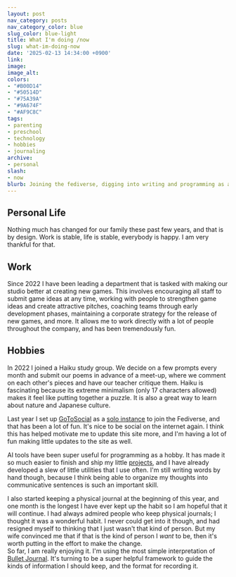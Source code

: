 ```yaml
---
layout: post
nav_category: posts
nav_category_color: blue
slug_color: blue-light
title: What I'm doing /now
slug: what-im-doing-now
date: '2025-02-13 14:34:00 +0900'
link:
image:
image_alt:
colors:
- "#B00D14"
- "#50514D"
- "#75A39A"
- "#9A674F"
- "#AF9C8C"
tags:
- parenting
- preschool
- technology
- hobbies
- journaling
archive:
- personal
slash:
- now
blurb: Joining the fediverse, digging into writing and programming as a hobby, and learning to keep a physical journal.
---
```


## Personal Life

Nothing much has changed for our family these past few years, and that is by design. Work is stable, life is stable, everybody is happy. I am very thankful for that.

## Work

Since 2022 I have been leading a department that is tasked with making our studio better at creating new games. This involves encouraging all staff to submit game ideas at any time, working with people to strengthen game ideas and create attractive pitches, coaching teams through early development phases, maintaining a corporate strategy for the release of new games, and more. It allows me to work directly with a lot of people throughout the company, and has been tremendously fun.

## Hobbies

In 2022 I joined a Haiku study group. We decide on a few prompts every month and submit our poems in advance of a meet-up, where we comment on each other's pieces and have our teacher critique them. Haiku is fascinating because its extreme minimalism (only 17 characters allowed) makes it feel like putting together a puzzle. It is also a great way to learn about nature and Japanese culture.

Last year I set up [GoToSocial](https://gotosocial.org) as a [solo instance](https://gts.invisibleparade.com) to join the Fediverse, and that has been a lot of fun. It's nice to be social on the internet again. I think this has helped motivate me to update this site more, and I'm having a lot of fun making little updates to the site as well.

AI tools have been super useful for programming as a hobby. It has made it so much easier to finish and ship my little [projects](/projects), and I have already developed a slew of little utilities that I use often. I'm still writing words by hand though, because I think being able to organize my thoughts into communicative sentences is such an important skill.

I also started keeping a physical journal at the beginning of this year, and one month is the longest I have ever kept up the habit so I am hopeful that it will continue. I had always admired people who keep physical journals; I thought it was a wonderful habit. I never could get into it though, and had resigned myself to thinking that I just wasn't that kind of person. But my wife convinced me that if that is the kind of person I _want_ to be, then it's worth putting in the effort to make the change.  
So far, I am really enjoying it. I'm using the most simple interpretation of [Bullet Journal](https://bulletjournal.com). It's turning to be a super helpful framework to guide the kinds of information I should keep, and the format for recording it.
